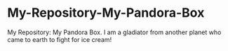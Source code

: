 # My-Repository-My-Pandora-Box
My Repository: My Pandora Box.
I am a gladiator from another planet who came to earth to fight for ice cream!
